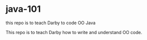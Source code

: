 # java-101
this repo is to teach Darby to code OO Java

This repo is to teach Darby how to write and understand OO code.

